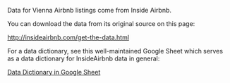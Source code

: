 Data for Vienna Airbnb listings come from Inside Airbnb.

You can download the data from its original source on this page:

http://insideairbnb.com/get-the-data.html

For a data dictionary, see this well-maintained Google Sheet which serves as a data dictionary for InsideAirbnb data in general:  
  
[Data Dictionary in Google Sheet](https://docs.google.com/spreadsheets/d/1iWCNJcSutYqpULSQHlNyGInUvHg2BoUGoNRIGa6Szc4/edit#gid=982310896)